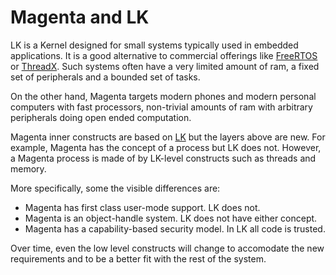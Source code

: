 # Magenta and LK

LK is a Kernel designed for small systems typically used in embedded
applications. It is a good alternative to commercial offerings like
[FreeRTOS](http://www.freertos.org/) or [ThreadX](http://rtos.com/products/threadx/).
Such systems often have a very limited amount of ram, a fixed set of peripherals
and a bounded set of tasks.

On the other hand, Magenta targets modern phones and modern personal computers
with fast processors, non-trivial amounts of ram with arbitrary peripherals
doing open ended computation.

Magenta inner constructs are based on [LK](https://github.com/littlekernel/lk) but
the layers above are new. For example, Magenta has the concept of a process but LK
does not. However, a Magenta process is made of by LK-level constructs such as
threads and memory.

More specifically, some the visible differences are:

+ Magenta has first class user-mode support. LK does not.
+ Magenta is an object-handle system. LK does not have either concept.
+ Magenta has a capability-based security model. In LK all code is trusted.

Over time, even the low level constructs will change to accomodate the new
requirements and to be a better fit with the rest of the system.

